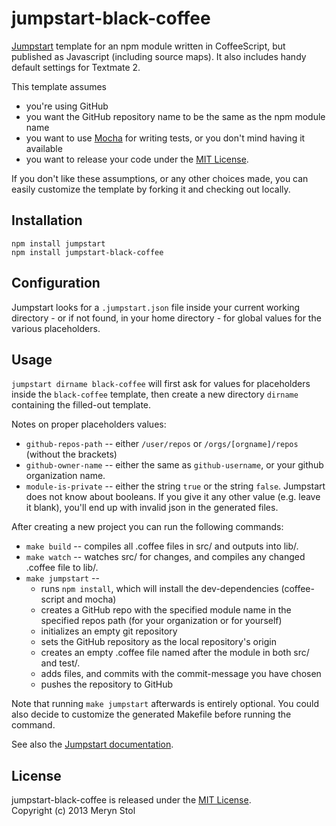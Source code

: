 # jumpstart-black-coffee 

[Jumpstart](https://github.com/meryn/jumpstart) template for an npm module written in CoffeeScript, but published as Javascript (including source maps). It also includes handy default settings for Textmate 2.

This template assumes

* you're using GitHub
* you want the GitHub repository name to be the same as the npm module name
* you want to use [Mocha](http://visionmedia.github.io/mocha/) for writing tests, or you don't mind having it available
* you want to release your code under the [MIT License](http://opensource.org/licenses/MIT).

If you don't like these assumptions, or any other choices made, you can easily customize the template by forking it and checking out locally.

## Installation
```
npm install jumpstart
npm install jumpstart-black-coffee
```

## Configuration
Jumpstart looks for a `.jumpstart.json` file inside your current working directory - or if not found, in your home directory - for global values for the various placeholders.

## Usage
`jumpstart dirname black-coffee` will first ask for values for placeholders inside the `black-coffee` template, then create a new directory `dirname` containing the filled-out template.

Notes on proper placeholders values:

* `github-repos-path` -- either `/user/repos` or `/orgs/[orgname]/repos` (without the brackets)
* `github-owner-name` -- either the same as `github-username`, or your github organization name.
* `module-is-private` -- either the string `true` or the string `false`. Jumpstart does not know about booleans. If you give it any other value (e.g. leave it blank), you'll end up with invalid json in the generated files.

After creating a new project you can run the following commands:

* `make build` -- compiles all .coffee files in src/ and outputs into lib/.
* `make watch` -- watches src/ for changes, and compiles any changed .coffee file to lib/.
* `make jumpstart` -- 
  * runs `npm install`, which will install the dev-dependencies (coffee-script and mocha)
  * creates a GitHub repo with the specified module name in the specified repos path (for your organization or for yourself)
  * initializes an empty git repository
  * sets the GitHub repository as the local repository's origin
  * creates an empty .coffee file named after the module in both src/ and test/.
  * adds files, and commits with the commit-message you have chosen
  * pushes the repository to GitHub
  
Note that running `make jumpstart` afterwards is entirely optional. You could also decide to customize the generated Makefile before running the command.

See also the [Jumpstart documentation](https://github.com/meryn/jumpstart).

## License

jumpstart-black-coffee is released under the [MIT License](http://opensource.org/licenses/MIT).  
Copyright (c) 2013 Meryn Stol
